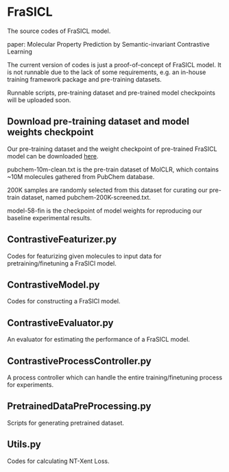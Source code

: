 # FraSICL
The source codes of FraSICL model.

paper: Molecular Property Prediction by Semantic-invariant Contrastive Learning

The current version of codes is just a proof-of-concept of FraSICL model. It is not runnable due to the lack of some requirements, e.g. an in-house training framework package and pre-training datasets.

Runnable scripts, pre-training dataset and pre-trained model checkpoints will be uploaded soon.

## Download pre-training dataset and model weights checkpoint
Our pre-training dataset and the weight checkpoint of pre-trained FraSICL model can be downloaded [here](https://drive.google.com/drive/folders/1NXHWMYWftYvwspHydPHzW6cTlzrc12Z0?usp=sharing).

pubchem-10m-clean.txt is the pre-train dataset of MolCLR, which contains ~10M molecules gathered from PubChem database.

200K samples are randomly selected from this dataset for curating our pre-train dataset, named pubchem-200K-screened.txt.

model-58-fin is the checkpoint of model weights for reproducing our baseline experimental results.


## ContrastiveFeaturizer.py
Codes for featurizing given molecules to input data for pretraining/finetuning a FraSICl model.


## ContrastiveModel.py
Codes for constructing a FraSICl model.

## ContrastiveEvaluator.py
An evaluator for estimating the performance of a FraSICL model.

## ContrastiveProcessController.py
A process controller which can handle the entire training/finetuning process for experiments.

## PretrainedDataPreProcessing.py
Scripts for generating pretrained dataset.

## Utils.py
Codes for calculating NT-Xent Loss.

